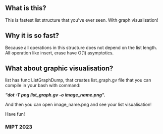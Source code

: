 <h2> What is this? </h2>
<p>This is fastest list structure that you've ever seen. With graph visualisation!</p>
<h2> Why it is so fast? </h2>
<p>Because all operations in this structure does not depend on the list length. All operation like insert, erase have O(1) asymptotics.</p>
<h2> What about graphic visualisation? </h2>
list has func ListGraphDump, that creates list_graph.gv file that you can compile in your bash with command:

<p><b><i>"dot -T png list_graph.gv -o image_name.png".</i></b></p>

<p>And then you can open image_name.png and see your list visualisation!</p>
<p>Have fun!</p>
<h3> MIPT 2023 </h3>
